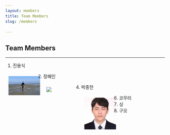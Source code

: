 ```yaml
---
layout: members
title: Team Members
slug: /members

---
```


## Team Members
___
1. 진용식
<!-- <img src="{{ "/assets/img/content/post-example/Banner.jpg" | absolute_url }}" alt="bay" class="post-pic"/>
 -->
<img align="left" src="/assets/img/members/yongsik.jfif" style="border: 10px solid transparent;" width="100">

2. 정혜인
<img align="left" src="/assets/img/members/heyin.jpg" style="border: 10px solid transparent;" width="100">

4. 박종천 
<img align="left" src="/assets/img/members/jongcheon.jfif" style="border: 10px solid transparent;" width="100">

6. 코무리
7. 싱
8. 구오 
